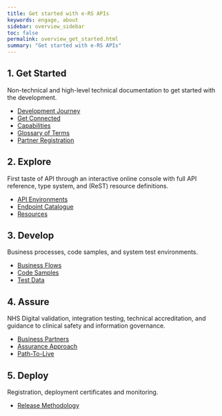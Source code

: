 ```yaml
---
title: Get started with e-RS APIs
keywords: engage, about
sidebar: overview_sidebar
toc: false
permalink: overview_get_started.html
summary: "Get started with e-RS APIs"
---
```


## 1. Get Started ##

Non-technical and high-level technical documentation to get started with the development.

* [Development Journey](getstarted_development_journey)
* [Get Connected](getstarted_get_connected)
* [Capabilities](getstarted_capabilities)
* [Glossary of Terms](getstarted_glossary_of_terms)
* [Partner Registration](getstarted_partner_registration)

## 2. Explore ##

First taste of API through an interactive online console with full API reference, type system, and (ReST) resource definitions.

* [API Environments](explore_api_environments)
* [Endpoint Catalogue](explore_endpoint_catalogue)
* [Resources](explore_resources)

## 3. Develop ##

Business processes, code samples, and system test environments.

* [Business Flows](develop_business_flows)
* [Code Samples](develop_code_samples)
* [Test Data](develop_test_data)

## 4. Assure ##

NHS Digital validation, integration testing, technical accreditation, and guidance to clinical safety and information governance.

* [Business Partners](assure_business_partners)
* [Assurance Approach](assure_assurance_approach)
* [Path-To-Live](assure_path_to_live)

## 5. Deploy ##

Registration, deployment certificates and monitoring.

* [Release Methodology](deploy_release_methodology)
